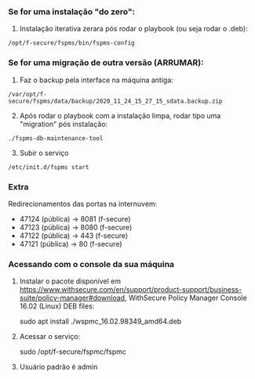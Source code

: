 ### Se for uma instalação "do zero":

  1. Instalação iterativa zerara pós rodar o playbook (ou seja rodar o .deb):

    /opt/f-secure/fspms/bin/fspms-config
 
### Se for uma migração de outra versão (ARRUMAR):
 
  1. Faz o backup pela interface na máquina antiga:
  
    /var/opt/f-secure/fspms/data/backup/2020_11_24_15_27_15_sdata.backup.zip

  2. Após rodar o playbook com a instalação limpa, rodar tipo uma "migration" pós instalação:

    ./fspms-db-maintenance-tool

  3. Subir o serviço

    /etc/init.d/fspms start

### Extra

Redirecionamentos das portas na internuvem:

  - 47124 (pública) -> 8081 (f-secure)
  - 47123 (pública) -> 8080 (f-secure)
  - 47122 (pública) -> 443 (f-secure)
  - 47121 (pública) -> 80 (f-secure)

### Acessando com o console da sua máquina

1. Instalar o pacote disponível em https://www.withsecure.com/en/support/product-support/business-suite/policy-manager#download, WithSecure Policy Manager Console 16.02 (Linux) DEB files:

    sudo apt install ./wspmc_16.02.98349_amd64.deb

2. Acessar o serviço:

    sudo /opt/f-secure/fspmc/fspmc

3. Usuário padrão é admin


